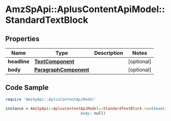 # AmzSpApi::AplusContentApiModel::StandardTextBlock

## Properties

Name | Type | Description | Notes
------------ | ------------- | ------------- | -------------
**headline** | [**TextComponent**](TextComponent.md) |  | [optional] 
**body** | [**ParagraphComponent**](ParagraphComponent.md) |  | [optional] 

## Code Sample

```ruby
require 'AmzSpApi::AplusContentApiModel'

instance = AmzSpApi::AplusContentApiModel::StandardTextBlock.new(headline: null,
                                 body: null)
```


